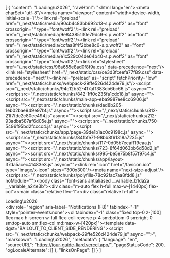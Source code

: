 [
  {
    "content": "Loading\u2026",
    "rawHtml": "<!DOCTYPE html><html lang=\"en\"><head><meta charSet=\"utf-8\"/><meta name=\"viewport\" content=\"width=device-width, initial-scale=1\"/><link rel=\"preload\" href=\"/_next/static/media/90cb4c83bb692c13-s.p.woff2\" as=\"font\" crossorigin=\"\" type=\"font/woff2\"/><link rel=\"preload\" href=\"/_next/static/media/9e84385130e79dc9-s.p.woff2\" as=\"font\" crossorigin=\"\" type=\"font/woff2\"/><link rel=\"preload\" href=\"/_next/static/media/ccfaa8f4f2bbe8c6-s.p.woff2\" as=\"font\" crossorigin=\"\" type=\"font/woff2\"/><link rel=\"preload\" href=\"/_next/static/media/e1c529c04de64b40-s.p.woff2\" as=\"font\" crossorigin=\"\" type=\"font/woff2\"/><link rel=\"stylesheet\" href=\"/_next/static/css/96a655e8ad0f8f9a.css\" data-precedence=\"next\"/><link rel=\"stylesheet\" href=\"/_next/static/css/ce3d3fceefa77f89.css\" data-precedence=\"next\"/><link rel=\"preload\" as=\"script\" fetchPriority=\"low\" href=\"/_next/static/chunks/webpack-29ffe526d424de79.js\"/><script src=\"/_next/static/chunks/94c12b52-417af1383cb6bc66.js\" async=\"\"></script><script src=\"/_next/static/chunks/842-1ff0c235fa1cdc18.js\" async=\"\"></script><script src=\"/_next/static/chunks/main-app-eba9987ee8cc6906.js\" async=\"\"></script><script src=\"/_next/static/chunks/dad8b205-1eb02bae949e97bf.js\" async=\"\"></script><script src=\"/_next/static/chunks/812-21f7fdc2c80ee494.js\" async=\"\"></script><script src=\"/_next/static/chunks/212-93adba587af6d05e.js\" async=\"\"></script><script src=\"/_next/static/chunks/750-5496f95bd2fcccc4.js\" async=\"\"></script><script src=\"/_next/static/chunks/app/page-39de1b1ac0c9198c.js\" async=\"\"></script><script src=\"/_next/static/chunks/84fbfe7f-98bb8f61318a7235.js\" async=\"\"></script><script src=\"/_next/static/chunks/117-0d05b7ecaff19eaa.js\" async=\"\"></script><script src=\"/_next/static/chunks/723-8f64d063bb6d58d2.js\" async=\"\"></script><script src=\"/_next/static/chunks/995-be5e75b8f57f97c4.js\" async=\"\"></script><script src=\"/_next/static/chunks/app/layout-37da5acec41483e3.js\" async=\"\"></script><link rel=\"icon\" href=\"/favicon.ico\" type=\"image/x-icon\" sizes=\"300x300\"/><meta name=\"next-size-adjust\"/><script src=\"/_next/static/chunks/polyfills-78c92fac7aa8fdd8.js\" noModule=\"\"></script></head><body class=\"font-sans antialiased __variable_b1da2a __variable_a24e3b\"><div class=\"m-auto flex h-full max-w-[1440px] flex-col\"><main class=\"relative flex-1\"><div class=\"relative h-full\"><!--$--><div>Loading\u2026</div><!--/$--></div></main></div><div role=\"region\" aria-label=\"Notifications (F8)\" tabindex=\"-1\" style=\"pointer-events:none\"><ol tabindex=\"-1\" class=\"fixed top-0 z-[100] flex max-h-screen w-full flex-col-reverse p-4 sm:bottom-0 sm:right-0 sm:top-auto sm:flex-col md:max-w-[420px]\"></ol></div><!--$!--><template data-dgst=\"BAILOUT_TO_CLIENT_SIDE_RENDERING\"></template><!--/$--><script src=\"/_next/static/chunks/webpack-29ffe526d424de79.js\" async=\"\"></script><script>(self.__next_f=self.__next_f||[]).push([0]);self.__next_f.push([2,null])</script><script>self.__next_f.push([1,\"1:HL[\\\"/_next/static/media/90cb4c83bb692c13-s.p.woff2\\\",\\\"font\\\",{\\\"crossOrigin\\\":\\\"\\\",\\\"type\\\":\\\"font/woff2\\\"}]\\n2:HL[\\\"/_next/static/media/9e84385130e79dc9-s.p.woff2\\\",\\\"font\\\",{\\\"crossOrigin\\\":\\\"\\\",\\\"type\\\":\\\"font/woff2\\\"}]\\n3:HL[\\\"/_next/static/media/ccfaa8f4f2bbe8c6-s.p.woff2\\\",\\\"font\\\",{\\\"crossOrigin\\\":\\\"\\\",\\\"type\\\":\\\"font/woff2\\\"}]\\n4:HL[\\\"/_next/static/media/e1c529c04de64b40-s.p.woff2\\\",\\\"font\\\",{\\\"crossOrigin\\\":\\\"\\\",\\\"type\\\":\\\"font/woff2\\\"}]\\n5:HL[\\\"/_next/static/css/96a655e8ad0f8f9a.css\\\",\\\"style\\\"]\\n6:HL[\\\"/_next/static/css/ce3d3fceefa77f89.css\\\",\\\"style\\\"]\\n\"])</script><script>self.__next_f.push([1,\"7:I[9148,[],\\\"\\\"]\\n9:I[39812,[\\\"686\\\",\\\"static/chunks/dad8b205-1eb02bae949e97bf.js\\\",\\\"812\\\",\\\"static/chunks/812-21f7fdc2c80ee494.js\\\",\\\"212\\\",\\\"static/chunks/212-93adba587af6d05e.js\\\",\\\"750\\\",\\\"static/chunks/750-5496f95bd2fcccc4.js\\\",\\\"931\\\",\\\"static/chunks/app/page-39de1b1ac0c9198c.js\\\"],\\\"\\\"]\\na:I[55750,[\\\"686\\\",\\\"static/chunks/dad8b205-1eb02bae949e97bf.js\\\",\\\"812\\\",\\\"static/chunks/812-21f7fdc2c80ee494.js\\\",\\\"212\\\",\\\"static/chunks/212-93adba587af6d05e.js\\\",\\\"750\\\",\\\"static/chunks/750-5496f95bd2fcccc4.js\\\",\\\"931\\\",\\\"static/chunks/app/page-39de1b1ac0c9198c.js\\\"],\\\"Image\\\"]\\nb:I[55270,[\\\"686\\\",\\\"static/chunks/dad8b205-1eb02bae949e97bf.js\\\",\\\"812\\\",\\\"static/chunks/812-21f7fdc2c80ee494.js\\\",\\\"212\\\",\\\"static/chunks/212-93adba587af6d05e.js\\\",\\\"750\\\",\\\"static/chunks/750-5496f95bd2fcccc4.js\\\",\\\"931\\\",\\\"static/chunks/app/page-39de1b1ac0c9198c.js\\\"],\\\"CollaborativeApp\\\"]\\nc:I[33602,[\\\"792\\\",\\\"static/chunks/84fbfe7f-98bb8f61318a7235.js\\\",\\\"686\\\",\\\"static/chunks/dad8b205-1eb02bae949e97bf.js\\\",\\\"117\\\",\\\"static/chunks/117-0d05b7ecaff19eaa.js\\\",\\\"212\\\",\\\"static/chunks/212-93adba587af6d05e.js\\\",\\\"723\\\",\\\"static/chunks/723-8f64d063bb6d58d2.js\\\",\\\"995\\\",\\\"static/chunks/995-be5e75b8f57f97c4.js\\\",\\\"185\\\",\\\"static/chunks/app/layout-37da5acec41483e3.js\\\"],\\\"default\\\"]\\nd:I[36731,[],\\\"\\\"]\\ne:I[52923,[],\\\"\\\"]\\n10:I[31304,[],\\\"\\\"]\\n11:[]\\n\"])</script><script>self.__next_f.push([1,\"0:[[[\\\"$\\\",\\\"link\\\",\\\"0\\\",{\\\"rel\\\":\\\"stylesheet\\\",\\\"href\\\":\\\"/_next/static/css/96a655e8ad0f8f9a.css\\\",\\\"precedence\\\":\\\"next\\\",\\\"crossOrigin\\\":\\\"$undefined\\\"}],[\\\"$\\\",\\\"link\\\",\\\"1\\\",{\\\"rel\\\":\\\"stylesheet\\\",\\\"href\\\":\\\"/_next/static/css/ce3d3fceefa77f89.css\\\",\\\"precedence\\\":\\\"next\\\",\\\"crossOrigin\\\":\\\"$undefined\\\"}]],[\\\"$\\\",\\\"$L7\\\",null,{\\\"buildId\\\":\\\"B-9k1feGJNoRBIdDoNikS\\\",\\\"assetPrefix\\\":\\\"\\\",\\\"initialCanonicalUrl\\\":\\\"/\\\",\\\"initialTree\\\":[\\\"\\\",{\\\"children\\\":[\\\"__PAGE__\\\",{}]},\\\"$undefined\\\",\\\"$undefined\\\",true],\\\"initialSeedData\\\":[\\\"\\\",{\\\"children\\\":[\\\"__PAGE__\\\",{},[[\\\"$L8\\\",[[\\\"$\\\",\\\"div\\\",null,{\\\"className\\\":\\\"flex flex-col w-full min-h-screen\\\",\\\"children\\\":[[\\\"$\\\",\\\"header\\\",null,{\\\"className\\\":\\\"flex flex-col sm:flex-row items-center justify-between w-full px-4 py-2 \\\",\\\"children\\\":[[\\\"$\\\",\\\"nav\\\",null,{\\\"className\\\":\\\"flex items-center space-x-2 mb-0 sm:mb-0 \\\",\\\"children\\\":[\\\"$\\\",\\\"$L9\\\",null,{\\\"href\\\":\\\"#\\\",\\\"className\\\":\\\"text-xs font-semibold\\\",\\\"prefetch\\\":false,\\\"children\\\":\\\"Stools \\u0026 Co\\\"}]}],[\\\"$\\\",\\\"nav\\\",null,{\\\"className\\\":\\\"flex items-center space-x-2\\\",\\\"children\\\":[[\\\"$\\\",\\\"$L9\\\",null,{\\\"href\\\":\\\"#\\\",\\\"className\\\":\\\"text-sm\\\",\\\"prefetch\\\":false,\\\"children\\\":\\\"Where to buy\\\"}],[\\\"$\\\",\\\"$L9\\\",null,{\\\"href\\\":\\\"#\\\",\\\"className\\\":\\\"text-sm\\\",\\\"prefetch\\\":false,\\\"children\\\":\\\"Become a stockist\\\"}],[\\\"$\\\",\\\"$L9\\\",null,{\\\"href\\\":\\\"/dashboard/ai-chat\\\",\\\"className\\\":\\\"text-sm\\\",\\\"prefetch\\\":false,\\\"children\\\":\\\"AI Chat\\\"}]]}]]}],[\\\"$\\\",\\\"main\\\",null,{\\\"className\\\":\\\"flex flex-col w-full p-4 space-y-4\\\",\\\"children\\\":[[\\\"$\\\",\\\"div\\\",null,{\\\"className\\\":\\\"max-w-4xl w-full\\\",\\\"children\\\":[\\\"$\\\",\\\"p\\\",null,{\\\"className\\\":\\\"text-sm sm:text-base mb-2 mt-10 text-left\\\",\\\"children\\\":[\\\"Stools \\u0026 Co. are the Australia \\u0026 New Zealand licensed manufacturer and distributor of the\\\",[\\\"$\\\",\\\"span\\\",null,{\\\"className\\\":\\\"font-bold\\\",\\\"children\\\":\\\" Arnold Circus Stool\\\"}],\\\", \\\",[\\\"$\\\",\\\"span\\\",null,{\\\"className\\\":\\\"font-bold\\\",\\\"children\\\":\\\"Arnoldino Stool\\\"}],\\\",\\\",\\\" \\\",[\\\"$\\\",\\\"span\\\",null,{\\\"className\\\":\\\"font-bold\\\",\\\"children\\\":\\\"Hookalotti\\\"}],\\\" designed by Martino Gamper.\\\"]}]}],[\\\"$\\\",\\\"div\\\",null,{\\\"className\\\":\\\"w-full overflow-x-auto max-h-screen\\\",\\\"children\\\":[\\\"$\\\",\\\"div\\\",null,{\\\"className\\\":\\\"flex space-x-4 sm:space-x-6 h-[calc(100vh-230px)] sm:h-[calc(100vh-220px)] lg:h-[calc(100vh-180px)]\\\",\\\"children\\\":[[\\\"$\\\",\\\"$L9\\\",\\\"1\\\",{\\\"href\\\":\\\"/product/arnold-circus-stool\\\",\\\"className\\\":\\\"flex-shrink-0 w-64 sm:w-80 lg:w-96 xl:w-[28rem] h-full\\\",\\\"children\\\":[\\\"$\\\",\\\"div\\\",null,{\\\"className\\\":\\\"relative w-full h-full\\\",\\\"children\\\":[[\\\"$\\\",\\\"$La\\\",null,{\\\"src\\\":\\\"/test.png\\\",\\\"alt\\\":\\\"Arnold Circus Stool\\\",\\\"layout\\\":\\\"fill\\\",\\\"objectFit\\\":\\\"cover\\\"}],[\\\"$\\\",\\\"div\\\",null,{\\\"className\\\":\\\"absolute bottom-0 left-0 p-4 text-black bg-white bg-opacity-75 w-full\\\",\\\"children\\\":[[\\\"$\\\",\\\"h3\\\",null,{\\\"className\\\":\\\"text-xl font-semibold pb-1\\\",\\\"children\\\":\\\"Arnold Circus Stool\\\"}],[\\\"$\\\",\\\"div\\\",null,{\\\"className\\\":\\\"flex space-x-2\\\",\\\"children\\\":[[\\\"$\\\",\\\"p\\\",null,{\\\"className\\\":\\\"text-md\\\",\\\"children\\\":[\\\"$$\\\",20]}],[\\\"$\\\",\\\"span\\\",null,{\\\"children\\\":\\\"|\\\"}],[\\\"$\\\",\\\"p\\\",null,{\\\"className\\\":\\\"text-md\\\",\\\"children\\\":\\\"22 servings\\\"}]]}]]}]]}]}],[\\\"$\\\",\\\"$L9\\\",\\\"2\\\",{\\\"href\\\":\\\"/product/arnoldino-stool\\\",\\\"className\\\":\\\"flex-shrink-0 w-64 sm:w-80 lg:w-96 xl:w-[28rem] h-full\\\",\\\"children\\\":[\\\"$\\\",\\\"div\\\",null,{\\\"className\\\":\\\"relative w-full h-full\\\",\\\"children\\\":[[\\\"$\\\",\\\"$La\\\",null,{\\\"src\\\":\\\"/test.png\\\",\\\"alt\\\":\\\"Arnoldino Stool\\\",\\\"layout\\\":\\\"fill\\\",\\\"objectFit\\\":\\\"cover\\\"}],[\\\"$\\\",\\\"div\\\",null,{\\\"className\\\":\\\"absolute bottom-0 left-0 p-4 text-black bg-white bg-opacity-75 w-full\\\",\\\"children\\\":[[\\\"$\\\",\\\"h3\\\",null,{\\\"className\\\":\\\"text-xl font-semibold pb-1\\\",\\\"children\\\":\\\"Arnoldino Stool\\\"}],[\\\"$\\\",\\\"div\\\",null,{\\\"className\\\":\\\"flex space-x-2\\\",\\\"children\\\":[[\\\"$\\\",\\\"p\\\",null,{\\\"className\\\":\\\"text-md\\\",\\\"children\\\":[\\\"$$\\\",30]}],[\\\"$\\\",\\\"span\\\",null,{\\\"children\\\":\\\"|\\\"}],[\\\"$\\\",\\\"p\\\",null,{\\\"className\\\":\\\"text-md\\\",\\\"children\\\":\\\"22 servings\\\"}]]}]]}]]}]}],[\\\"$\\\",\\\"$L9\\\",\\\"3\\\",{\\\"href\\\":\\\"/product/hookalotti\\\",\\\"className\\\":\\\"flex-shrink-0 w-64 sm:w-80 lg:w-96 xl:w-[28rem] h-full\\\",\\\"children\\\":[\\\"$\\\",\\\"div\\\",null,{\\\"className\\\":\\\"relative w-full h-full\\\",\\\"children\\\":[[\\\"$\\\",\\\"$La\\\",null,{\\\"src\\\":\\\"/test.png\\\",\\\"alt\\\":\\\"Hookalotti\\\",\\\"layout\\\":\\\"fill\\\",\\\"objectFit\\\":\\\"cover\\\"}],[\\\"$\\\",\\\"div\\\",null,{\\\"className\\\":\\\"absolute bottom-0 left-0 p-4 text-black bg-white bg-opacity-75 w-full\\\",\\\"children\\\":[[\\\"$\\\",\\\"h3\\\",null,{\\\"className\\\":\\\"text-xl font-semibold pb-1\\\",\\\"children\\\":\\\"Hookalotti\\\"}],[\\\"$\\\",\\\"div\\\",null,{\\\"className\\\":\\\"flex space-x-2\\\",\\\"children\\\":[[\\\"$\\\",\\\"p\\\",null,{\\\"className\\\":\\\"text-md\\\",\\\"children\\\":[\\\"$$\\\",40]}],[\\\"$\\\",\\\"span\\\",null,{\\\"children\\\":\\\"|\\\"}],[\\\"$\\\",\\\"p\\\",null,{\\\"className\\\":\\\"text-md\\\",\\\"children\\\":\\\"22 servings\\\"}]]}]]}]]}]}],[\\\"$\\\",\\\"$L9\\\",\\\"4\\\",{\\\"href\\\":\\\"/product/Chicken\\\",\\\"className\\\":\\\"flex-shrink-0 w-64 sm:w-80 lg:w-96 xl:w-[28rem] h-full\\\",\\\"children\\\":[\\\"$\\\",\\\"div\\\",null,{\\\"className\\\":\\\"relative w-full h-full\\\",\\\"children\\\":[[\\\"$\\\",\\\"$La\\\",null,{\\\"src\\\":\\\"/test.png\\\",\\\"alt\\\":\\\"Chicken\\\",\\\"layout\\\":\\\"fill\\\",\\\"objectFit\\\":\\\"cover\\\"}],[\\\"$\\\",\\\"div\\\",null,{\\\"className\\\":\\\"absolute bottom-0 left-0 p-4 text-black bg-white bg-opacity-75 w-full\\\",\\\"children\\\":[[\\\"$\\\",\\\"h3\\\",null,{\\\"className\\\":\\\"text-xl font-semibold pb-1\\\",\\\"children\\\":\\\"Chicken\\\"}],[\\\"$\\\",\\\"div\\\",null,{\\\"className\\\":\\\"flex space-x-2\\\",\\\"children\\\":[[\\\"$\\\",\\\"p\\\",null,{\\\"className\\\":\\\"text-md\\\",\\\"children\\\":[\\\"$$\\\",40]}],[\\\"$\\\",\\\"span\\\",null,{\\\"children\\\":\\\"|\\\"}],[\\\"$\\\",\\\"p\\\",null,{\\\"className\\\":\\\"text-md\\\",\\\"children\\\":\\\"22 servings\\\"}]]}]]}]]}]}],[\\\"$\\\",\\\"$L9\\\",\\\"5\\\",{\\\"href\\\":\\\"/product/hookalotti\\\",\\\"className\\\":\\\"flex-shrink-0 w-64 sm:w-80 lg:w-96 xl:w-[28rem] h-full\\\",\\\"children\\\":[\\\"$\\\",\\\"div\\\",null,{\\\"className\\\":\\\"relative w-full h-full\\\",\\\"children\\\":[[\\\"$\\\",\\\"$La\\\",null,{\\\"src\\\":\\\"/test.png\\\",\\\"alt\\\":\\\"Hookalotti\\\",\\\"layout\\\":\\\"fill\\\",\\\"objectFit\\\":\\\"cover\\\"}],[\\\"$\\\",\\\"div\\\",null,{\\\"className\\\":\\\"absolute bottom-0 left-0 p-4 text-black bg-white bg-opacity-75 w-full\\\",\\\"children\\\":[[\\\"$\\\",\\\"h3\\\",null,{\\\"className\\\":\\\"text-xl font-semibold pb-1\\\",\\\"children\\\":\\\"Hookalotti\\\"}],[\\\"$\\\",\\\"div\\\",null,{\\\"className\\\":\\\"flex space-x-2\\\",\\\"children\\\":[[\\\"$\\\",\\\"p\\\",null,{\\\"className\\\":\\\"text-md\\\",\\\"children\\\":[\\\"$$\\\",40]}],[\\\"$\\\",\\\"span\\\",null,{\\\"children\\\":\\\"|\\\"}],[\\\"$\\\",\\\"p\\\",null,{\\\"className\\\":\\\"text-md\\\",\\\"children\\\":\\\"22 servings\\\"}]]}]]}]]}]}]]}]}]]}]]}],[\\\"$\\\",\\\"$Lb\\\",null,{}]]],null],null]},[[\\\"$\\\",\\\"$Lc\\\",null,{\\\"children\\\":[\\\"$\\\",\\\"$Ld\\\",null,{\\\"parallelRouterKey\\\":\\\"children\\\",\\\"segmentPath\\\":[\\\"children\\\"],\\\"error\\\":\\\"$undefined\\\",\\\"errorStyles\\\":\\\"$undefined\\\",\\\"errorScripts\\\":\\\"$undefined\\\",\\\"template\\\":[\\\"$\\\",\\\"$Le\\\",null,{}],\\\"templateStyles\\\":\\\"$undefined\\\",\\\"templateScripts\\\":\\\"$undefined\\\",\\\"notFound\\\":[[\\\"$\\\",\\\"title\\\",null,{\\\"children\\\":\\\"404: This page could not be found.\\\"}],[\\\"$\\\",\\\"div\\\",null,{\\\"style\\\":{\\\"fontFamily\\\":\\\"system-ui,\\\\\\\"Segoe UI\\\\\\\",Roboto,Helvetica,Arial,sans-serif,\\\\\\\"Apple Color Emoji\\\\\\\",\\\\\\\"Segoe UI Emoji\\\\\\\"\\\",\\\"height\\\":\\\"100vh\\\",\\\"textAlign\\\":\\\"center\\\",\\\"display\\\":\\\"flex\\\",\\\"flexDirection\\\":\\\"column\\\",\\\"alignItems\\\":\\\"center\\\",\\\"justifyContent\\\":\\\"center\\\"},\\\"children\\\":[\\\"$\\\",\\\"div\\\",null,{\\\"children\\\":[[\\\"$\\\",\\\"style\\\",null,{\\\"dangerouslySetInnerHTML\\\":{\\\"__html\\\":\\\"body{color:#000;background:#fff;margin:0}.next-error-h1{border-right:1px solid rgba(0,0,0,.3)}@media (prefers-color-scheme:dark){body{color:#fff;background:#000}.next-error-h1{border-right:1px solid rgba(255,255,255,.3)}}\\\"}}],[\\\"$\\\",\\\"h1\\\",null,{\\\"className\\\":\\\"next-error-h1\\\",\\\"style\\\":{\\\"display\\\":\\\"inline-block\\\",\\\"margin\\\":\\\"0 20px 0 0\\\",\\\"padding\\\":\\\"0 23px 0 0\\\",\\\"fontSize\\\":24,\\\"fontWeight\\\":500,\\\"verticalAlign\\\":\\\"top\\\",\\\"lineHeight\\\":\\\"49px\\\"},\\\"children\\\":\\\"404\\\"}],[\\\"$\\\",\\\"div\\\",null,{\\\"style\\\":{\\\"display\\\":\\\"inline-block\\\"},\\\"children\\\":[\\\"$\\\",\\\"h2\\\",null,{\\\"style\\\":{\\\"fontSize\\\":14,\\\"fontWeight\\\":400,\\\"lineHeight\\\":\\\"49px\\\",\\\"margin\\\":0},\\\"children\\\":\\\"This page could not be found.\\\"}]}]]}]}]],\\\"notFoundStyles\\\":[],\\\"styles\\\":null}],\\\"params\\\":{}}],null],null],\\\"couldBeIntercepted\\\":false,\\\"initialHead\\\":[null,\\\"$Lf\\\"],\\\"globalErrorComponent\\\":\\\"$10\\\",\\\"missingSlots\\\":\\\"$W11\\\"}]]\\n\"])</script><script>self.__next_f.push([1,\"f:[[\\\"$\\\",\\\"meta\\\",\\\"0\\\",{\\\"name\\\":\\\"viewport\\\",\\\"content\\\":\\\"width=device-width, initial-scale=1\\\"}],[\\\"$\\\",\\\"meta\\\",\\\"1\\\",{\\\"charSet\\\":\\\"utf-8\\\"}],[\\\"$\\\",\\\"link\\\",\\\"2\\\",{\\\"rel\\\":\\\"icon\\\",\\\"href\\\":\\\"/favicon.ico\\\",\\\"type\\\":\\\"image/x-icon\\\",\\\"sizes\\\":\\\"300x300\\\"}],[\\\"$\\\",\\\"meta\\\",\\\"3\\\",{\\\"name\\\":\\\"next-size-adjust\\\"}]]\\n8:null\\n\"])</script></body></html>",
    "markdown": "Loading\u2026",
    "metadata": {
      "language": "en",
      "sourceURL": "https://tour-guide-liard.vercel.app/",
      "pageStatusCode": 200,
      "ogLocaleAlternate": []
    },
    "linksOnPage": []
  }
]